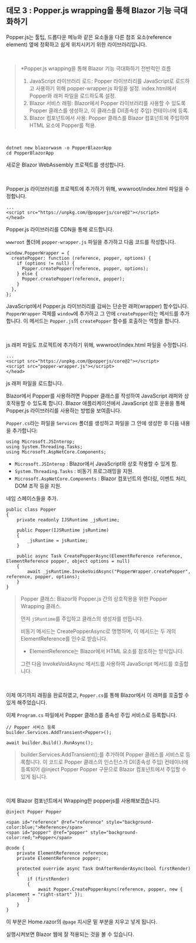 ## 데모 3 : Popper.js wrapping을 통해 Blazor 기능 극대화하기
Popper.js는 툴팁, 드롭다운 메뉴와 같은 요소들을 다른 참조 요소(reference element) 옆에 정확하고 쉽게 위치시키기 위한 라이브러리입니다.

<br/>

> *Popper.js wrapping을 통해 Blazor 기능 극대화하기 전반적인 흐름 
> 1. JavaScript 라이브러리 로드:
> Popper 라이브러리를 JavaScript로 로드하고 사용하기 위해 popper-wrapper.js 파일을 설정.
> index.html에서 Popper와 래퍼 파일을 로드하도록 설정.
> 2. Blazor 서비스 래핑:
> Blazor에서 Popper 라이브러리를 사용할 수 있도록 Popper 클래스를 생성하고, 이 클래스를 DI(종속성 주입) 컨테이너에 등록.
> 3. Blazor 컴포넌트에서 사용:
> Popper 클래스를 Blazor 컴포넌트에 주입하여 HTML 요소에 Popper를 적용.

<br/>

```
dotnet new blazorwasm -o PopperBlazorApp
cd PopperBlazorApp
```
새로운 Blazor WebAssembly 프로젝트를 생성합니다.

<br/>

Popper.js 라이브러리를 프로젝트에 추가하기 위해, wwwroot/index.html 파일을 수정합니다.

```
...
<script src="https://unpkg.com/@popperjs/core@2"></script>
</head>
```
Popper.js 라이브러리를 CDN을 통해 로드합니다.<br/>

`wwwroot` 폴더에 `popper-wrapper.js` 파일을 추가하고 다음 코드를 작성합니다.<br/>
```
window.PopperWrapper = {
  createPopper: function (reference, popper, options) {
    if (options != null) {
      Popper.createPopper(reference, popper, options);
    } else {
      Popper.createPopper(reference, popper);
    }
  },
};
```
JavaScript에서 Popper.js 라이브러리를 감싸는 단순한 래퍼(wrapper) 함수입니다.<br/>
`PopperWrapper` 객체를 `window`에 추가하고 그 안에 `createPopper`라는 메서드를 추가합니다. 이 메서드는 `Popper.js`의 `createPopper` 함수를 호출하는 역할을 합니다.

<br/>

js 래퍼 파일도 프로젝트에 추가하기 위해, wwwroot/index.html 파일을 수정합니다.
```
...
<script src="https://unpkg.com/@popperjs/core@2"></script>
<script src="popper-wrapper.js"></script>
</head>
```
js 래퍼 파일을 로드합니다.<br/>

Blazor에서 Popper를 사용하려면 Popper 클래스를 작성하여 JavaScript 래퍼와 상호작용할 수 있도록 합니다. Blazor 애플리케이션에서 JavaScript 상호 운용을 통해 Popper.js 라이브러리를 사용하는 방법을 보여줍니다.

`Popper.cs`라는 파일을 `Services` 폴더를 생성하고 파일을 그 안에 생성한 후 다음 내용을 추가합니다:

```
using Microsoft.JSInterop;
using System.Threading.Tasks;
using Microsoft.AspNetCore.Components;
```
- `Microsoft.JSInterop` : Blazor에서 JavaScript와 상호 작용할 수 있게 함.
- `System.Threading.Tasks` : 비동기 프로그래밍을 지원.
- `Microsoft.AspNetCore.Components` : Blazor 컴포넌트의 렌더링, 이벤트 처리, DOM 조작 등을 지원.
  
네임 스페이스들을 추가.

```
public class Popper
{
    private readonly IJSRuntime _jsRuntime;

    public Popper(IJSRuntime jsRuntime)
    {
        _jsRuntime = jsRuntime;
    }

    public async Task CreatePopperAsync(ElementReference reference, ElementReference popper, object options = null)
    {
        await _jsRuntime.InvokeVoidAsync("PopperWrapper.createPopper", reference, popper, options);
    }
}
```

> Popper 클래스: Blazor와 Popper.js 간의 상호작용을 위한 Popper Wrapping 클래스.
> 
> 먼저 `jSRuntime`를 주입하고 클래스의 생성자를 만듭니다.
> 
> 비동기 메서드는 CreatePopperAsync로 명명하며, 이 메서드는 두 개의 ElementReference를 인수로 받습니다.
> 
>  * ElementReference는 Blazor에서 HTML 요소를 참조하는 방식입니다.
> 
> 그런 다음 InvokeVoidAsync 메서드를 사용하여 JavaScript 메서드를 호출합니다.

<br/>

이제 여기까지 래핑을 완료하였고, `Popper.cs`를 통해 Blazor에서 이 래퍼를 호출할 수 있게 해주었습니다.
<br/>

이제 `Program.cs` 파일에서 Popper 클래스를 종속성 주입 서비스로 등록합니다.
```
// Popper 서비스 등록
builder.Services.AddTransient<Popper>();

await builder.Build().RunAsync();
```
>builder.Services.AddTransient<Popper>();를 추가하여 Popper 클래스를 서비스로 등록합니다.
> 이 코드로 Popper 클래스의 인스턴스가 DI(종속성 주입) 컨테이너에 등록되어 @inject Popper Popper 구문으로 Blazor 컴포넌트에서 주입할 수 있게 됩니다.
<br/>

이제 Blazor 컴포넌트에서 Wrapping한 popperjs를 사용해보겠습니다.
```
@inject Popper Popper

<span id="reference" @ref="reference" style="background-color:blue;">Reference</span>
<span id="popper" @ref="popper" style="background-color:red;">Popper</span>

@code {
    private ElementReference reference;
    private ElementReference popper;

    protected override async Task OnAfterRenderAsync(bool firstRender)
    {
        if (firstRender)
        {
            await Popper.CreatePopperAsync(reference, popper, new { placement = "right-start" });
        }
    }
}
```
이 부분은 Home.razor의 `@page` 지시문 밑 부분을 지우고 넣게 됩니다.

실행시켜보면 Blazor 웹에 잘 적용되는 것을 볼 수 있습니다.
